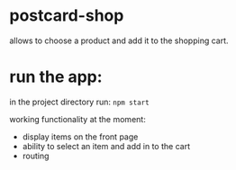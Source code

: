 # postcard-shop

allows to choose a product and add it to the shopping cart.

# run the app:
in the project directory run:
`npm start`



working functionality at the moment: 
- display items on the front page
- ability to select an item and add in to the cart
- routing


